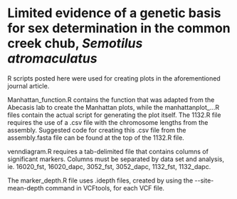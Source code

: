 # Limited evidence of a genetic basis for sex determination in the common creek chub, *Semotilus atromaculatus*

R scripts posted here were used for creating plots in the aforementioned journal article.

Manhattan_function.R contains the function that was adapted from the Abecasis lab to create the Manhattan plots, while the manhattanplot_...R files contain the actual script for generating the plot itself. The 1132.R file requires the use of a .csv file with the chromosome lengths from the assembly. Suggested code for creating this .csv file from the assembly.fasta file can be found at the top of the 1132.R file. 

venndiagram.R requires a tab-delimited file that contains columns of significant markers. Columns must be separated by data set and analysis, ie. 16020_fst, 16020_dapc, 3052_fst, 3052_dapc, 1132_fst, 1132_dapc. 

The marker_depth.R file uses .idepth files, created by using the --site-mean-depth command in VCFtools, for each VCF file.
